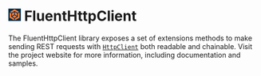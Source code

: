# ![Logo](https://raw.githubusercontent.com/scottoffen/fluenthttpclient/main/fluenthttpclientx25.png) FluentHttpClient

The FluentHttpClient library exposes a set of extensions methods to make sending REST requests with [`HttpClient`](https://learn.microsoft.com/en-us/dotnet/api/system.net.http.httpclient?view=net-8.0) both readable and chainable. Visit the project website for more information, including documentation and samples.